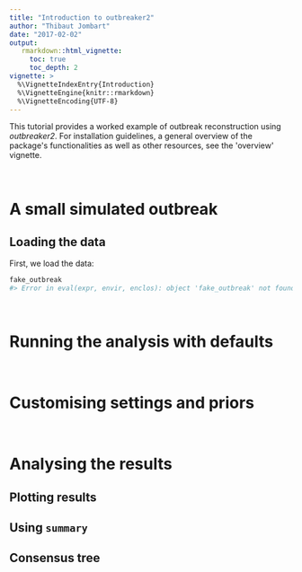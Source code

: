 ```yaml
---
title: "Introduction to outbreaker2"
author: "Thibaut Jombart"
date: "2017-02-02"
output:
   rmarkdown::html_vignette:
     toc: true
     toc_depth: 2
vignette: >
  %\VignetteIndexEntry{Introduction}
  %\VignetteEngine{knitr::rmarkdown}
  %\VignetteEncoding{UTF-8}
---
```







This tutorial provides a worked example of outbreak reconstruction using *outbreaker2*. For installation guidelines, a general overview of the package's functionalities as well as other resources, see the 'overview' vignette.


<br>

# A small simulated outbreak

## Loading the data


First, we load the data:

```r
fake_outbreak
#> Error in eval(expr, envir, enclos): object 'fake_outbreak' not found
```




<br>

# Running the analysis with defaults



<br>

# Customising settings and priors




<br>

# Analysing the results

## Plotting results

## Using `summary`

## Consensus tree


